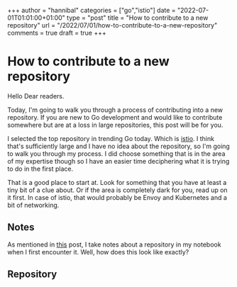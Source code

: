 +++
author = "hannibal"
categories = ["go","istio"]
date = "2022-07-01T01:01:00+01:00"
type = "post"
title = "How to contribute to a new repository"
url = "/2022/07/01/how-to-contribute-to-a-new-repository"
comments = true
draft = true
+++

# How to contribute to a new repository

Hello Dear readers.

Today, I'm going to walk you through a process of contributing into a new repository. If you are new to Go development
and would like to contribute somewhere but are at a loss in large repositories, this post will be for you.

I selected the top repository in trending Go today. Which is [istio](https://github.com/istio/istio). I think that's
sufficiently large and I have no idea about the repository, so I'm going to walk you through my process. I did choose
something that is in the area of my expertise though so I have an easier time deciphering what it is trying to do in the
first place.

That is a good place to start at. Look for something that you have at least a tiny bit of a clue about. Or if the area
is completely dark for you, read up on it first. In case of istio, that would probably be Envoy and Kubernetes and a bit
of networking.

## Notes

As mentioned in [this](https://skarlso.github.io/2022/06/26/hacking-on-capa/) post, I take notes about a repository in my notebook when I first encounter it. Well, how does
this look like exactly?

## Repository

